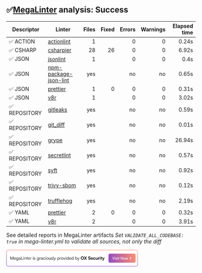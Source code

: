 ## ✅[MegaLinter](https://megalinter.io/9.0.1) analysis: Success



| Descriptor  |                                          Linter                                           |Files|Fixed|Errors|Warnings|Elapsed time|
|-------------|-------------------------------------------------------------------------------------------|----:|----:|-----:|-------:|-----------:|
|✅ ACTION    |[actionlint](https://megalinter.io/9.0.1/descriptors/action_actionlint)                    |    1|     |     0|       0|       0.24s|
|✅ CSHARP    |[csharpier](https://megalinter.io/9.0.1/descriptors/csharp_csharpier)                      |   28|   26|     0|       0|       6.92s|
|✅ JSON      |[jsonlint](https://megalinter.io/9.0.1/descriptors/json_jsonlint)                          |    1|     |     0|       0|        0.4s|
|✅ JSON      |[npm-package-json-lint](https://megalinter.io/9.0.1/descriptors/json_npm_package_json_lint)|  yes|     |    no|      no|       0.65s|
|✅ JSON      |[prettier](https://megalinter.io/9.0.1/descriptors/json_prettier)                          |    1|    0|     0|       0|       0.31s|
|✅ JSON      |[v8r](https://megalinter.io/9.0.1/descriptors/json_v8r)                                    |    1|     |     0|       0|       3.02s|
|✅ REPOSITORY|[gitleaks](https://megalinter.io/9.0.1/descriptors/repository_gitleaks)                    |  yes|     |    no|      no|       0.59s|
|✅ REPOSITORY|[git_diff](https://megalinter.io/9.0.1/descriptors/repository_git_diff)                    |  yes|     |    no|      no|       0.01s|
|✅ REPOSITORY|[grype](https://megalinter.io/9.0.1/descriptors/repository_grype)                          |  yes|     |    no|      no|      26.94s|
|✅ REPOSITORY|[secretlint](https://megalinter.io/9.0.1/descriptors/repository_secretlint)                |  yes|     |    no|      no|       0.57s|
|✅ REPOSITORY|[syft](https://megalinter.io/9.0.1/descriptors/repository_syft)                            |  yes|     |    no|      no|       0.92s|
|✅ REPOSITORY|[trivy-sbom](https://megalinter.io/9.0.1/descriptors/repository_trivy_sbom)                |  yes|     |    no|      no|       0.12s|
|✅ REPOSITORY|[trufflehog](https://megalinter.io/9.0.1/descriptors/repository_trufflehog)                |  yes|     |    no|      no|       2.19s|
|✅ YAML      |[prettier](https://megalinter.io/9.0.1/descriptors/yaml_prettier)                          |    2|    0|     0|       0|       0.32s|
|✅ YAML      |[v8r](https://megalinter.io/9.0.1/descriptors/yaml_v8r)                                    |    2|     |     0|       0|       3.91s|

See detailed reports in MegaLinter artifacts
_Set `VALIDATE_ALL_CODEBASE: true` in mega-linter.yml to validate all sources, not only the diff_

[![MegaLinter is graciously provided by OX Security](https://raw.githubusercontent.com/oxsecurity/megalinter/main/docs/assets/images/ox-banner.png)](https://www.ox.security/?ref=megalinter)